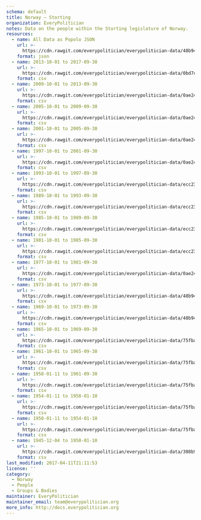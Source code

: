 ```yaml
---
schema: default
title: Norway — Storting
organization: EveryPolitician
notes: Data on the people within the Storting legislature of Norway.
resources:
  - name: All Data as Popolo JSON
    url: >-
      https://cdn.rawgit.com/everypolitician/everypolitician-data/48b945b012c4f25ceb26624556166395ae19693e/data/Norway/Storting/ep-popolo-v1.0.json
    format: json
  - name: 2013-10-01 to 2017-09-30
    url: >-
      https://cdn.rawgit.com/everypolitician/everypolitician-data/0bd7cf2037bdae91520bd08026890ea486a96837/data/Norway/Storting/term-2013-2017.csv
    format: csv
  - name: 2009-10-01 to 2013-09-30
    url: >-
      https://cdn.rawgit.com/everypolitician/everypolitician-data/0ae241bde7592b08f0100d780990c57e42c43951/data/Norway/Storting/term-2009-2013.csv
    format: csv
  - name: 2005-10-01 to 2009-09-30
    url: >-
      https://cdn.rawgit.com/everypolitician/everypolitician-data/0ae241bde7592b08f0100d780990c57e42c43951/data/Norway/Storting/term-2005-2009.csv
    format: csv
  - name: 2001-10-01 to 2005-09-30
    url: >-
      https://cdn.rawgit.com/everypolitician/everypolitician-data/0ae241bde7592b08f0100d780990c57e42c43951/data/Norway/Storting/term-2001-2005.csv
    format: csv
  - name: 1997-10-01 to 2001-09-30
    url: >-
      https://cdn.rawgit.com/everypolitician/everypolitician-data/0ae241bde7592b08f0100d780990c57e42c43951/data/Norway/Storting/term-1997-2001.csv
    format: csv
  - name: 1993-10-01 to 1997-09-30
    url: >-
      https://cdn.rawgit.com/everypolitician/everypolitician-data/ecc23f878650a724ea5f9e33c60e9cd73c4cf236/data/Norway/Storting/term-1993-97.csv
    format: csv
  - name: 1989-10-01 to 1993-09-30
    url: >-
      https://cdn.rawgit.com/everypolitician/everypolitician-data/ecc23f878650a724ea5f9e33c60e9cd73c4cf236/data/Norway/Storting/term-1989-93.csv
    format: csv
  - name: 1985-10-01 to 1989-09-30
    url: >-
      https://cdn.rawgit.com/everypolitician/everypolitician-data/ecc23f878650a724ea5f9e33c60e9cd73c4cf236/data/Norway/Storting/term-1985-89.csv
    format: csv
  - name: 1981-10-01 to 1985-09-30
    url: >-
      https://cdn.rawgit.com/everypolitician/everypolitician-data/ecc23f878650a724ea5f9e33c60e9cd73c4cf236/data/Norway/Storting/term-1981-85.csv
    format: csv
  - name: 1977-10-01 to 1981-09-30
    url: >-
      https://cdn.rawgit.com/everypolitician/everypolitician-data/0ae241bde7592b08f0100d780990c57e42c43951/data/Norway/Storting/term-1977-81.csv
    format: csv
  - name: 1973-10-01 to 1977-09-30
    url: >-
      https://cdn.rawgit.com/everypolitician/everypolitician-data/48b945b012c4f25ceb26624556166395ae19693e/data/Norway/Storting/term-1973-77.csv
    format: csv
  - name: 1969-10-01 to 1973-09-30
    url: >-
      https://cdn.rawgit.com/everypolitician/everypolitician-data/48b945b012c4f25ceb26624556166395ae19693e/data/Norway/Storting/term-1969-73.csv
    format: csv
  - name: 1965-10-01 to 1969-09-30
    url: >-
      https://cdn.rawgit.com/everypolitician/everypolitician-data/75fbac68a39e5f20d9b24d04531c8d0996e5dc90/data/Norway/Storting/term-1965-69.csv
    format: csv
  - name: 1961-10-01 to 1965-09-30
    url: >-
      https://cdn.rawgit.com/everypolitician/everypolitician-data/75fbac68a39e5f20d9b24d04531c8d0996e5dc90/data/Norway/Storting/term-1961-65.csv
    format: csv
  - name: 1958-01-11 to 1961-09-30
    url: >-
      https://cdn.rawgit.com/everypolitician/everypolitician-data/75fbac68a39e5f20d9b24d04531c8d0996e5dc90/data/Norway/Storting/term-1958-61.csv
    format: csv
  - name: 1954-01-11 to 1958-01-10
    url: >-
      https://cdn.rawgit.com/everypolitician/everypolitician-data/75fbac68a39e5f20d9b24d04531c8d0996e5dc90/data/Norway/Storting/term-1954-57.csv
    format: csv
  - name: 1950-01-11 to 1954-01-10
    url: >-
      https://cdn.rawgit.com/everypolitician/everypolitician-data/75fbac68a39e5f20d9b24d04531c8d0996e5dc90/data/Norway/Storting/term-1950-53.csv
    format: csv
  - name: 1945-12-04 to 1950-01-10
    url: >-
      https://cdn.rawgit.com/everypolitician/everypolitician-data/308b9d3f9cbf1141e402192f6c99ea4eb22dcdc5/data/Norway/Storting/term-1945-49.csv
    format: csv
last_modified: 2017-04-11T21:11:53
license: ''
category:
  - Norway
  - People
  - Groups & Bodies
maintainer: EveryPolitician
maintainer_email: team@everypolitician.org
more_info: http://docs.everypolitician.org
---
```


